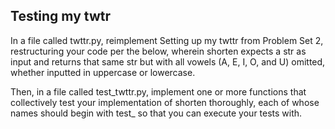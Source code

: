 ## Testing my twtr

In a file called twttr.py, reimplement Setting up my twttr from Problem Set 2, restructuring your code per the below, wherein shorten expects a str as input and returns that same str but with all vowels (A, E, I, O, and U) omitted, whether inputted in uppercase or lowercase.

Then, in a file called test_twttr.py, implement one or more functions that collectively test your implementation of shorten thoroughly, each of whose names should begin with test_ so that you can execute your tests with.